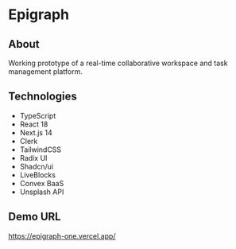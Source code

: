 Epigraph
======

About
---
Working prototype of a real-time collaborative workspace and task management platform.

Technologies
---
* TypeScript
* React 18
* Next.js 14 
* Clerk 
* TailwindCSS
* Radix UI
* Shadcn/ui
* LiveBlocks
* Convex BaaS
* Unsplash API

Demo URL
---
https://epigraph-one.vercel.app/


